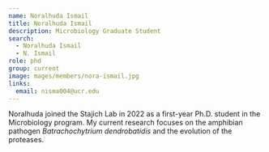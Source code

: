 ```yaml
---
name: Noralhuda Ismail
title: Noralhuda Ismail
description: Microbiology Graduate Student
search:
  - Noralhuda Ismail
  - N. Ismail
role: phd
group: current
image: mages/members/nora-ismail.jpg
links:
  email: nisma004@ucr.edu
---
```

Noralhuda joined the Stajich Lab in 2022 as a first-year Ph.D. student in the Microbiology program. My current research focuses on the amphibian pathogen _Batrachochytrium dendrobatidis_ and the evolution of the proteases.


